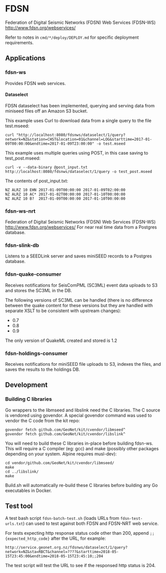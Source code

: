 # FDSN

Federation of Digital Seismic Networks (FDSN) Web Services (FDSN-WS) http://www.fdsn.org/webservices/

Refer to notes in `cmd/*/deploy/DEPLOY.md` for specific deployment requirements.

## Applications

### fdsn-ws

Provides FDSN web services.  

#### Dataselect

FDSN dataselect has been implemented, querying and serving data from miniseed files off an Amazon S3 bucket.

This example uses Curl to download data from a single query to the file test.mseed:

```
curl "http://localhost:8080/fdsnws/dataselect/1/query?network=NZ&station=CHST&location=01&channel=LOG&starttime=2017-01-09T00:00:00&endtime=2017-01-09T23:00:00" -o test.mseed
```
 
This example uses multiple queries using POST, in this case saving to test_post.mseed:

```
curl -v --data-binary @post_input.txt http://localhost:8080/fdsnws/dataselect/1/query -o test_post.mseed
```

The contents of post_input.txt:

```
NZ ALRZ 10 EHN 2017-01-09T00:00:00 2017-01-09T02:00:00
NZ ALRZ 10 AC* 2017-01-02T00:00:00 2017-01-10T00:00:00
NZ ALRZ 10 B?  2017-01-09T00:00:00 2017-01-10T00:00:00
```
### fdsn-ws-nrt

Federation of Digital Seismic Networks (FDSN) Web Services (FDSN-WS) http://www.fdsn.org/webservices/ For 
near real time data from a Postgres database.

### fdsn-slink-db

Listens to a SEEDLink server and saves miniSEED records to a Postgres database.

### fdsn-quake-consumer

Receives notifications for SeisComPML (SC3ML) event data uploads to S3 and stores the SC3ML in the DB.

The following versions of SC3ML can be handled (there is no difference between the quake content for these versions but they are 
handled with separate XSLT to be consistent with upstream changes):

* 0.7
* 0.8
* 0.9

The only version of QuakeML created and stored is 1.2

### fdsn-holdings-consumer

Receives notifications for miniSEED file uploads to S3, indexes the files, and saves the results to the holdings DB. 


## Development

### Building C libraries

Go wrappers to the libmseed and libslink need the C libraries.  The C source is vendored using govendor.  A special govendor 
command was used to vendor the C code from the kit repo:

```
govendor fetch github.com/GeoNet/kit/cvendor/libmseed^
govendor fetch github.com/GeoNet/kit/cvendor/libslink^
```

You will need to build these C libraries in-place before building fdsn-ws.  This will require a C compiler (eg: gcc)
and make (possibly other packages depending on your system.  Alpine requires musl-dev):

```
cd vendor/github.com/GeoNet/kit/cvendor/libmseed/
make
cd ../libslink/
make
```

Build.sh will automatically re-build these C libraries before building any Go executables in Docker.

## Test tool

A test bash script `fdsn-batch-test.sh` (loads URLs from `fdsn-test-urls.txt`) can used to test against both FDSN and FDSN-NRT web service.

For tests expecting http response status code other than 200, append `;;{expected_http_code}` after the URL, for example:
```
http://service.geonet.org.nz/fdsnws/dataselect/1/query?network=NZ&sta=RBCT&channel=????&starttime=2018-05-15T23:45:00&endtime=2018-05-15T23:45:10;;204
```
The test script will test the URL to see if the responsed http status is 204.
